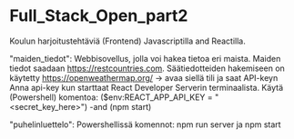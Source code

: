 # Full_Stack_Open_part2

Koulun harjoitustehtäviä (Frontend) Javascriptilla and Reactilla.

"maiden_tiedot": 
Webbisovellus, jolla voi hakea tietoa eri maista. Maiden tiedot saadaan https://restcountries.com. 
Säätiedotteiden hakemiseen on käytetty https://openweathermap.org/ -> avaa siellä tili ja saat API-keyn
Anna api-key kun starttaat React Developer Serverin terminaalista. Käytä (Powershell) komentoa: ($env:REACT_APP_API_KEY = "<secret_key_here>") -and (npm start)

"puhelinluettelo":
Powershellissä komennot: npm run server  ja   npm start 
